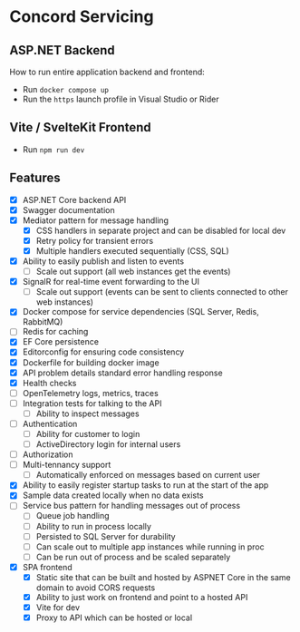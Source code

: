 # Concord Servicing

## ASP.NET Backend

How to run entire application backend and frontend:

- Run `docker compose up`
- Run the `https` launch profile in Visual Studio or Rider

## Vite / SvelteKit Frontend

- Run `npm run dev`

## Features

- [x] ASP.NET Core backend API
- [x] Swagger documentation
- [x] Mediator pattern for message handling
  - [x] CSS handlers in separate project and can be disabled for local dev
  - [x] Retry policy for transient errors
  - [x] Multiple handlers executed sequentially (CSS, SQL)
- [x] Ability to easily publish and listen to events
  - [ ] Scale out support (all web instances get the events)
- [x] SignalR for real-time event forwarding to the UI
  - [ ] Scale out support (events can be sent to clients connected to other web instances)
- [x] Docker compose for service dependencies (SQL Server, Redis, RabbitMQ)
- [ ] Redis for caching
- [x] EF Core persistence
- [x] Editorconfig for ensuring code consistency
- [x] Dockerfile for building docker image
- [x] API problem details standard error handling response
- [x] Health checks
- [ ] OpenTelemetry logs, metrics, traces
- [ ] Integration tests for talking to the API
  - [ ] Ability to inspect messages
- [ ] Authentication
  - [ ] Ability for customer to login
  - [ ] ActiveDirectory login for internal users
- [ ] Authorization
- [ ] Multi-tennancy support
  - [ ] Automatically enforced on messages based on current user
- [x] Ability to easily register startup tasks to run at the start of the app
- [x] Sample data created locally when no data exists
- [ ] Service bus pattern for handling messages out of process
  - [ ] Queue job handling
  - [ ] Ability to run in process locally
  - [ ] Persisted to SQL Server for durability
  - [ ] Can scale out to multiple app instances while running in proc
  - [ ] Can be run out of process and be scaled separately
- [x] SPA frontend
  - [x] Static site that can be built and hosted by ASPNET Core in the same domain to avoid CORS requests
  - [x] Ability to just work on frontend and point to a hosted API
  - [x] Vite for dev
  - [x] Proxy to API which can be hosted or local
